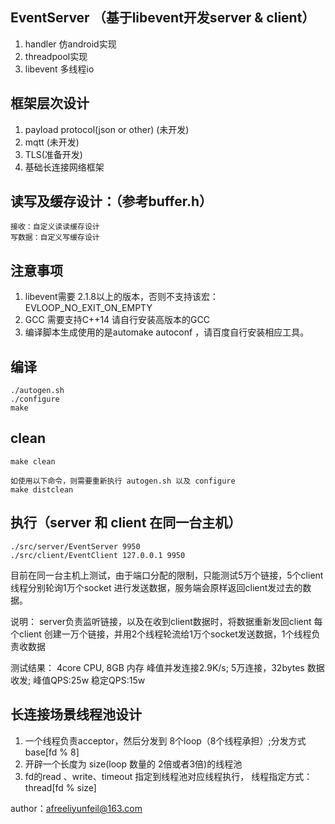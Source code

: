 
## EventServer （基于libevent开发server & client）
1. handler 仿android实现
2. threadpool实现
3. libevent 多线程io

## 框架层次设计
1. payload protocol(json or other) (未开发)
2. mqtt (未开发)
3. TLS(准备开发)
4. 基础长连接网络框架


## 读写及缓存设计：（参考buffer.h）
    接收：自定义读读缓存设计
    写数据：自定义写缓存设计

## 注意事项
1. libevent需要 2.1.8以上的版本，否则不支持该宏：EVLOOP_NO_EXIT_ON_EMPTY
2. GCC 需要支持C++14 请自行安装高版本的GCC
3. 编译脚本生成使用的是automake autoconf ，请百度自行安装相应工具。
  
## 编译
    ./autogen.sh
    ./configure
    make

## clean
    make clean

    如使用以下命令，则需要重新执行 autogen.sh 以及 configure
    make distclean

## 执行（server 和 client 在同一台主机）
    ./src/server/EventServer 9950
    ./src/client/EventClient 127.0.0.1 9950

目前在同一台主机上测试，由于端口分配的限制，只能测试5万个链接，5个client线程分别轮询1万个socket 进行发送数据，服务端会原样返回client发过去的数据。

说明：
    server负责监听链接，以及在收到client数据时，将数据重新发回client
    每个client 创建一万个链接，并用2个线程轮流给1万个socket发送数据，1个线程负责收数据

测试结果：
    4core CPU, 8GB 内存
    峰值并发连接2.9K/s; 
    5万连接，32bytes 数据收发;
    峰值QPS:25w 稳定QPS:15w

## 长连接场景线程池设计

1. 一个线程负责acceptor，然后分发到 8个loop（8个线程承担）;分发方式 base[fd % 8] 
2. 开辟一个长度为 size(loop 数量的 2倍或者3倍)的线程池
3. fd的read 、write、timeout 指定到线程池对应线程执行， 线程指定方式：thread[fd % size]

author：afreeliyunfeil@163.com
